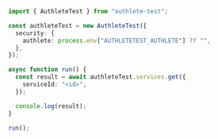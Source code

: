 <!-- Start SDK Example Usage [usage] -->
```typescript
import { AuthleteTest } from "authlete-test";

const authleteTest = new AuthleteTest({
  security: {
    authlete: process.env["AUTHLETETEST_AUTHLETE"] ?? "",
  },
});

async function run() {
  const result = await authleteTest.services.get({
    serviceId: "<id>",
  });

  console.log(result);
}

run();

```
<!-- End SDK Example Usage [usage] -->